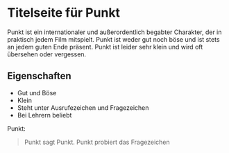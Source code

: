 # Titelseite für Punkt

Punkt ist ein internationaler und außerordentlich begabter Charakter, der in praktisch jedem Film mitspielt. Punkt ist weder gut noch böse und ist stets an jedem guten Ende präsent. Punkt ist leider sehr klein und wird oft übersehen oder vergessen.

## Eigenschaften

* Gut und Böse
* Klein
* Steht unter Ausrufezeichen und Fragezeichen
* Bei Lehrern beliebt

Punkt:

> Punkt sagt Punkt.
> Punkt probiert das Fragezeichen
